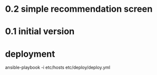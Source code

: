 # 0.2 simple recommendation screen

# 0.1 initial version

# deployment
ansible-playbook -i etc/hosts etc/deploy/deploy.yml

